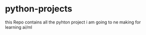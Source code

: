 # python-projects
this Repo contains all the pyhton project i am going to ne making for learning ai/ml 
